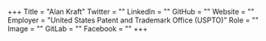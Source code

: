+++
Title = "Alan Kraft"
Twitter = ""
LinkedIn = ""
GitHub = ""
Website = ""
Employer = "United States Patent and Trademark Office (USPTO)"
Role = ""
Image = ""
GitLab = ""
Facebook = ""
+++
